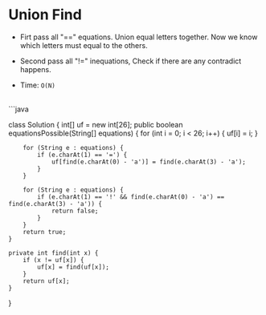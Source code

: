 # Union Find

* Firt pass all "==" equations. Union equal letters together. Now we know which letters must equal to the others.

* Second pass all "!=" inequations, Check if there are any contradict happens.

* Time: `O(N)`

</br>
```java

class Solution {
    int[] uf = new int[26];
    public boolean equationsPossible(String[] equations) {
        for (int i = 0; i < 26; i++) {
            uf[i] = i;
        }

        for (String e : equations) {
            if (e.charAt(1) == '=') {
                uf[find(e.charAt(0) - 'a')] = find(e.charAt(3) - 'a');
            }
        }

        for (String e : equations) {
            if (e.charAt(1) == '!' && find(e.charAt(0) - 'a') == find(e.charAt(3) - 'a')) {
                return false;
            }
        }
        return true;
    }

    private int find(int x) {
        if (x != uf[x]) {
            uf[x] = find(uf[x]);
        }
        return uf[x];
    }
}
```